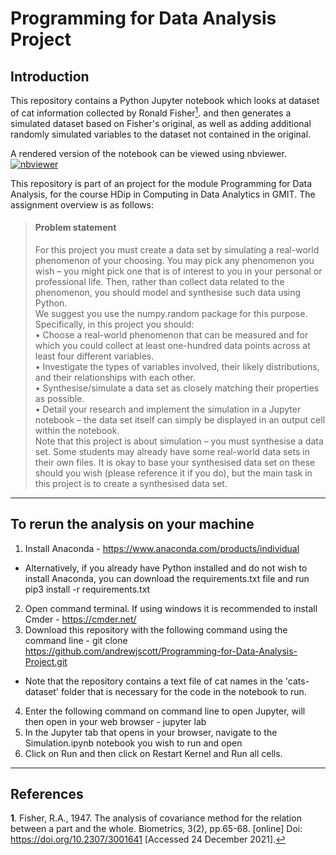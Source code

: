 # Programming for Data Analysis Project


## Introduction

This repository contains a Python Jupyter notebook which looks at dataset of cat information collected by Ronald Fisher[<sup>1</sup>](#f1).<a id='a1'></a> and then generates a simulated dataset based on Fisher's original, as well as adding additional randomly simulated variables to the dataset not contained in the original.  

A rendered version of the notebook can be viewed using nbviewer.    
[![nbviewer](https://img.shields.io/badge/jupyter_notebooks-nbviewer-purple.svg?style=flat-square)](https://nbviewer.org/github/andrewjscott/Programming-for-Data-Analysis-Project/blob/main/Simulation.ipynb)   


This repository is part of an project for the module Programming for Data Analysis, for the course HDip in Computing in Data Analytics in GMIT. The assignment overview is as follows: 

> #### Problem statement
>For this project you must create a data set by simulating a real-world phenomenon of
>your choosing. You may pick any phenomenon you wish – you might pick one that is
>of interest to you in your personal or professional life. Then, rather than collect data
>related to the phenomenon, you should model and synthesise such data using Python.     
>We suggest you use the numpy.random package for this purpose.     
>Specifically, in this project you should:    
>• Choose a real-world phenomenon that can be measured and for which you could
>collect at least one-hundred data points across at least four different variables.      
>• Investigate the types of variables involved, their likely distributions, and their
>relationships with each other.      
>• Synthesise/simulate a data set as closely matching their properties as possible.      
>• Detail your research and implement the simulation in a Jupyter notebook – the
>data set itself can simply be displayed in an output cell within the notebook.        
>Note that this project is about simulation – you must synthesise a data set. Some
>students may already have some real-world data sets in their own files. It is okay to
>base your synthesised data set on these should you wish (please reference it if you do),
>but the main task in this project is to create a synthesised data set.     
----------------
## To rerun the analysis on your machine

1. Install Anaconda - https://www.anaconda.com/products/individual   
- Alternatively, if you already have Python installed and do not wish to install Anaconda, you can download the requirements.txt file and run pip3 install -r requirements.txt
2. Open command terminal. If using windows it is recommended to install Cmder - https://cmder.net/
3. Download this repository with the following command using the command line - git clone https://github.com/andrewjscott/Programming-for-Data-Analysis-Project.git
- Note that the repository contains a text file of cat names in the 'cats-dataset' folder that is necessary for the code in the notebook to run.
4. Enter the following command on command line to open Jupyter, will then open in your web browser - jupyter lab
5. In the Jupyter tab that opens in your browser, navigate to the Simulation.ipynb notebook you wish to run and open
6. Click on Run and then click on Restart Kernel and Run all cells.
-----------
## References 
**1**.<a id='f1'></a> Fisher, R.A., 1947. The analysis of covariance method for the relation between a part and the whole. Biometrics, 3(2), pp.65-68. [online] Doi:  https://doi.org/10.2307/3001641 [Accessed 24 December 2021].[↩](#a1) 